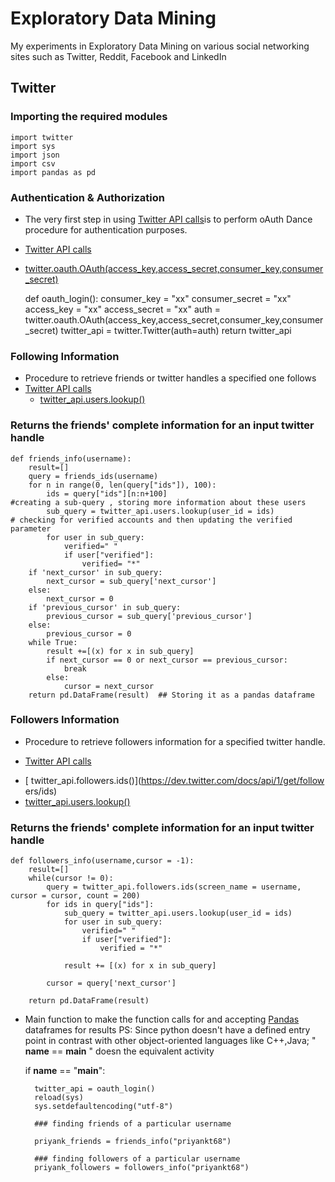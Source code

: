 Exploratory Data Mining
=======================

My experiments in Exploratory Data Mining on various social networking sites such as Twitter, Reddit, Facebook and LinkedIn

## Twitter


### Importing the required modules


    import twitter
    import sys
    import json
    import csv
    import pandas as pd

### Authentication & Authorization
* The very first step in using [ Twitter API
calls](https://dev.twitter.com/docs)is to perform oAuth Dance procedure for
authentication purposes.
* [Twitter API calls](https://dev.twitter.com/docs)
 * [twitter.oauth.OAuth(access_key,access_secret,consumer_key,consumer_secret)](https://dev.twitter.com/docs/auth)

    def oauth_login():
    	consumer_key = "xx"
    	consumer_secret = "xx"
    	access_key = "xx"
    	access_secret = "xx"
    	auth = twitter.oauth.OAuth(access_key,access_secret,consumer_key,consumer_secret)
    	twitter_api = twitter.Twitter(auth=auth)
    	return twitter_api
    

### Following Information

* Procedure to retrieve friends or twitter handles a specified one follows
* [ Twitter API calls](https://dev.twitter.com/docs)
  * [ twitter_api.users.lookup()](https://dev.twitter.com/docs/api/1/get/users/lookup)

### Returns the friends' complete information for an input twitter handle


    def friends_info(username):
    	result=[]
    	query = friends_ids(username)
    	for n in range(0, len(query["ids"]), 100):
    		ids = query["ids"][n:n+100]
    #creating a sub-query , storing more information about these users
    		sub_query = twitter_api.users.lookup(user_id = ids)
    # checking for verified accounts and then updating the verified parameter
    		for user in sub_query:  
    			verified=" "
    			if user["verified"]:
    				verified= "*"
    	if 'next_cursor' in sub_query:
    		next_cursor = sub_query['next_cursor']
    	else:
    		next_cursor = 0
    	if 'previous_cursor' in sub_query:
    		previous_cursor = sub_query['previous_cursor']
    	else:
    		previous_cursor = 0
    	while True:
    		result +=[(x) for x in sub_query]
    		if next_cursor == 0 or next_cursor == previous_cursor:
    			break
    		else:
    			cursor = next_cursor
    	return pd.DataFrame(result)  ## Storing it as a pandas dataframe

### Followers Information
* Procedure to retrieve followers information for a specified twitter handle.
-  [ Twitter API calls](https://dev.twitter.com/docs)
  * [ twitter_api.followers.ids()](https://dev.twitter.com/docs/api/1/get/follow
ers/ids)
  * [ twitter_api.users.lookup()](https://dev.twitter.com/docs/api/1/get/users/lookup)

### Returns the friends' complete information for an input twitter handle
    

    def followers_info(username,cursor = -1):
    	result=[]
    	while(cursor != 0):
    		query = twitter_api.followers.ids(screen_name = username, cursor = cursor, count = 200)
    		for ids in query["ids"]:
    			sub_query = twitter_api.users.lookup(user_id = ids)
    			for user in sub_query:
    				verified=" "
    				if user["verified"]:
    					verified = "*"
    			
    			result += [(x) for x in sub_query]
    
    		cursor = query['next_cursor']
    
    	return pd.DataFrame(result)
    

* Main function to make the function calls for and accepting
[Pandas](http://pandas.pydata.org) dataframes for results
PS: Since python doesn't have a defined entry point in contrast with other
object-oriented languages like C++,Java; " __name__ == __main__ " doesn the
equivalent activity


    
    if __name__ == "__main__":
    
    	twitter_api = oauth_login()
    	reload(sys)
    	sys.setdefaultencoding("utf-8")
    
    	### finding friends of a particular username
    	
    	priyank_friends = friends_info("priyankt68")
    	
        ### finding followers of a particular username
    	priyank_followers = followers_info("priyankt68")
    	
    	


    
